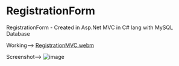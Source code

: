 # RegistrationForm
RegistrationForm - Created in Asp.Net MVC in C# lang with MySQL Database

Working--> [RegistrationMVC.webm](https://github.com/kiransawant02/RegistrationForm/assets/75112767/bea9861e-f017-48e7-8ae2-d4a023677fd2)

Screenshot-->
![image](https://github.com/kiransawant02/RegistrationForm/assets/75112767/2e06278d-9756-4cd9-b235-bf2213cb9c9d)
